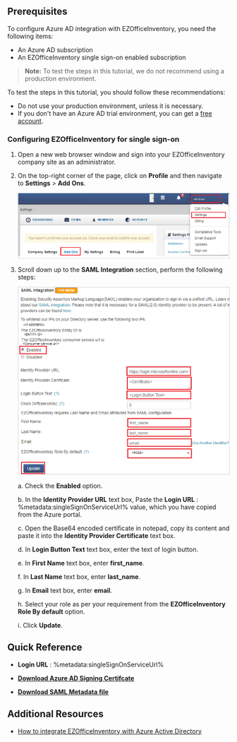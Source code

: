 ## Prerequisites

To configure Azure AD integration with EZOfficeInventory, you need the following items:

- An Azure AD subscription
- An EZOfficeInventory single sign-on enabled subscription

> **Note:**
> To test the steps in this tutorial, we do not recommend using a production environment.

To test the steps in this tutorial, you should follow these recommendations:

- Do not use your production environment, unless it is necessary.
- If you don't have an Azure AD trial environment, you can get a [free account](https://azure.microsoft.com/free/).

### Configuring EZOfficeInventory for single sign-on

1. Open a new web browser window and sign into your EZOfficeInventory company site as an administrator.

2. On the top-right corner of the page, click on **Profile** and then navigate to **Settings** > **Add Ons**.

    ![EZOfficeInventory configuration](./media/configure01.png)

3. Scroll down up to the **SAML Integration** section, perform the following steps:

	![EZOfficeInventory configuration](./media/configure02.png)

	a. Check the **Enabled** option.

	b. In the **Identity Provider URL** text box, Paste the **Login URL** : %metadata:singleSignOnServiceUrl% value, which you have copied from the Azure portal.

	c. Open the Base64 encoded certificate in notepad, copy its content and paste it into the **Identity Provider Certificate** text box.

	d. In **Login Button Text** text box, enter the text of login button.

	e. In **First Name** text box, enter **first_name**.

	f. In **Last Name** text box, enter **last_name**.

	g. In **Email** text box, enter **email**.

	h. Select your role as per your requirement from the **EZOfficeInventory Role By default** option.

	i. Click **Update**.

## Quick Reference

* **Login URL** : %metadata:singleSignOnServiceUrl%

* **[Download Azure AD Signing Certifcate](%metadata:CertificateDownloadRawUrl%)**

* **[Download SAML Metadata file](%metadata:metadataDownloadUrl%)**



## Additional Resources

* [How to integrate EZOfficeInventory with Azure Active Directory](https://docs.microsoft.com/azure/active-directory/saas-apps/ezofficeinventory-tutorial)
